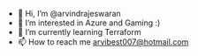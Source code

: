 - 👋 Hi, I’m @arvindrajeswaran
- 👀 I’m interested in Azure and Gaming :) 
- 🌱 I’m currently learning Terraform
- 📫 How to reach me arvibest007@hotmail.com

<!---
arvindrajeswaran/arvindrajeswaran is a ✨ special ✨ repository because its `README.md` (this file) appears on your GitHub profile.
You can click the Preview link to take a look at your changes.
--->
